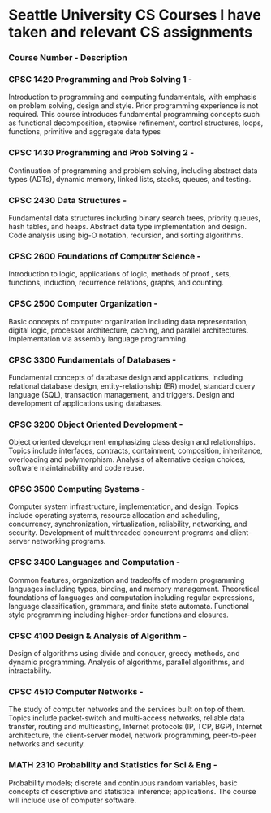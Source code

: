 # Seattle University CS Courses I have taken and relevant CS assignments

### Course Number - Description

### CPSC 1420 Programming and Prob Solving 1 - 
  Introduction to programming and computing fundamentals, with emphasis on problem solving, design and style. Prior programming experience is not required. This course introduces fundamental programming concepts such as functional decomposition, stepwise refinement, control structures, loops, functions, primitive and aggregate data types

### CPSC 1430 Programming and Prob Solving 2 - 
  Continuation of programming and problem solving, including abstract data types (ADTs), dynamic memory, linked lists, stacks, queues, and testing.

### CPSC 2430 Data Structures - 
  Fundamental data structures including binary search trees, priority queues, hash tables, and heaps. Abstract data type implementation and design. Code analysis using big-O notation, recursion, and sorting algorithms.

### CPSC 2600 Foundations of Computer Science - 
  Introduction to logic, applications of logic, methods of proof , sets, functions, induction, recurrence relations, graphs, and counting.

### CPSC 2500 Computer Organization - 
  Basic concepts of computer organization including data representation, digital logic, processor architecture, caching, and parallel architectures. Implementation via assembly language programming.

### CPSC 3300 Fundamentals of Databases - 
  Fundamental concepts of database design and applications, including relational database design, entity-relationship (ER) model, standard query language (SQL), transaction management, and triggers. Design and development of applications using databases.

### CPSC 3200 Object Oriented Development - 
  Object oriented development emphasizing class design and relationships. Topics include interfaces, contracts, containment, composition, inheritance, overloading and polymorphism. Analysis of alternative design choices, software maintainability and code reuse.

### CPSC 3500 Computing Systems - 
  Computer system infrastructure, implementation, and design. Topics include operating systems, resource allocation and scheduling, concurrency, synchronization, virtualization, reliability, networking, and security. Development of multithreaded concurrent programs and client-server networking programs.

### CPSC 3400 Languages and Computation - 
  Common features, organization and tradeoffs of modern programming languages including types, binding, and memory management. Theoretical foundations of languages and computation including regular expressions, language classification, grammars, and finite state automata. Functional style programming including higher-order functions and closures.
  
### CPSC 4100 Design & Analysis of Algorithm -
  Design of algorithms using divide and conquer, greedy methods, and dynamic programming. Analysis of algorithms, parallel algorithms, and intractability.

### CPSC 4510 Computer Networks - 
  The study of computer networks and the services built on top of them. Topics include packet-switch and multi-access networks, reliable data transfer, routing and multicasting, Internet protocols (IP, TCP, BGP), Internet architecture, the client-server model, network programming, peer-to-peer networks and security.

### MATH 2310 Probability and Statistics for Sci & Eng - 
  Probability models; discrete and continuous random variables, basic concepts of descriptive and statistical inference; applications. The course will include use of computer software.

